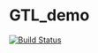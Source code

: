 # GTL_demo



[![Build Status](https://travis-ci.com/jonakirke94/GTL_demo.svg?branch=master)](https://travis-ci.com/jonakirke94/GTL_demo/settings)
